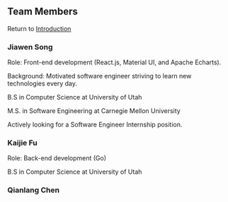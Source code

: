 ## Team Members 

Return to [Introduction](/index.md)


### Jiawen Song

Role: Front-end development (React.js, Material UI, and Apache Echarts).

Background: Motivated software engineer striving to learn new technologies every day. 

B.S in Computer Science at University of Utah 

M.S. in Software Engineering at Carnegie Mellon University

Actively looking for a Software Engineer Internship position.


### Kaijie Fu

Role: Back-end development (Go)

B.S in Computer Science at University of Utah 

### Qianlang Chen
